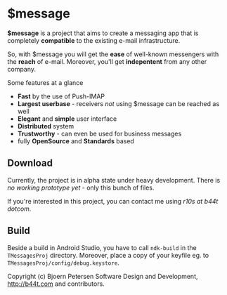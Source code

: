 $message
================================================================================

**$message** is a project that aims to create a messaging app that is completely
**compatible** to the existing e-mail infrastructure.

So, with $message you will get the **ease** of well-known messengers with the
**reach** of e-mail. Moreover, you'll get **indepentent** from any other
company.

Some features at a glance

- **Fast** by the use of Push-IMAP
- **Largest userbase** - receivers _not_ using $message can be reached as well
- **Elegant** and **simple** user interface
- **Distributed** system
- **Trustworthy** - can even be used for business messages
- fully **OpenSource** and **Standards** based


Download
--------------------------------------------------------------------------------

Currently, the project is in alpha state under heavy development.  There is 
_no working prototype yet_ - only this bunch of files.

If you're interested in this project, you can contact me using 
_r10s at b44t dotcom_.


Build
--------------------------------------------------------------------------------

Beside a build in Android Studio, you have to call `ndk-build` in the
`TMessagesProj` directory.  Moreover, place a copy of your keyfile eg. to
`TMessagesProj/config/debug.keystore`.


Copyright (c) Bjoern Petersen Software Design and Development,
http://b44t.com and contributors.
